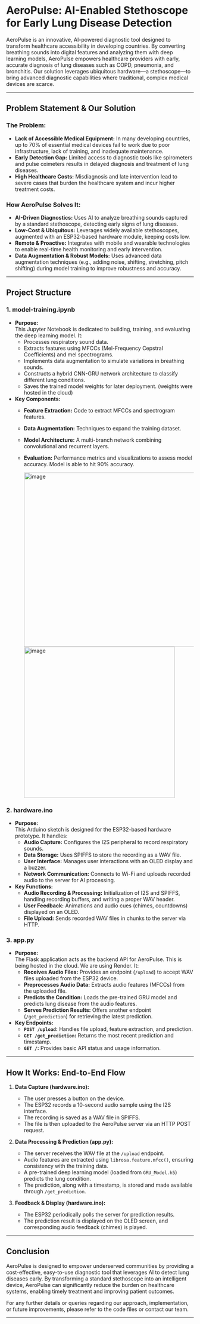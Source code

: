 # AeroPulse: AI-Enabled Stethoscope for Early Lung Disease Detection

AeroPulse is an innovative, AI-powered diagnostic tool designed to transform healthcare accessibility in developing countries. By converting breathing sounds into digital features and analyzing them with deep learning models, AeroPulse empowers healthcare providers with early, accurate diagnosis of lung diseases such as COPD, pneumonia, and bronchitis. Our solution leverages ubiquitous hardware—a stethoscope—to bring advanced diagnostic capabilities where traditional, complex medical devices are scarce.

---

## Problem Statement & Our Solution

### The Problem:
- **Lack of Accessible Medical Equipment:** In many developing countries, up to 70% of essential medical devices fail to work due to poor infrastructure, lack of training, and inadequate maintenance.
- **Early Detection Gap:** Limited access to diagnostic tools like spirometers and pulse oximeters results in delayed diagnosis and treatment of lung diseases.
- **High Healthcare Costs:** Misdiagnosis and late intervention lead to severe cases that burden the healthcare system and incur higher treatment costs.

### How AeroPulse Solves It:
- **AI-Driven Diagnostics:** Uses AI to analyze breathing sounds captured by a standard stethoscope, detecting early signs of lung diseases.
- **Low-Cost & Ubiquitous:** Leverages widely available stethoscopes, augmented with an ESP32-based hardware module, keeping costs low.
- **Remote & Proactive:** Integrates with mobile and wearable technologies to enable real-time health monitoring and early intervention.
- **Data Augmentation & Robust Models:** Uses advanced data augmentation techniques (e.g., adding noise, shifting, stretching, pitch shifting) during model training to improve robustness and accuracy.

---

## Project Structure

### 1. **model-training.ipynb**
- **Purpose:**  
  This Jupyter Notebook is dedicated to building, training, and evaluating the deep learning model. It:
  - Processes respiratory sound data.
  - Extracts features using MFCCs (Mel-Frequency Cepstral Coefficients) and mel spectrograms.
  - Implements data augmentation to simulate variations in breathing sounds.
  - Constructs a hybrid CNN-GRU network architecture to classify different lung conditions.
  - Saves the trained model weights for later deployment. (weights were hosted in the cloud)
- **Key Components:**
  - **Feature Extraction:** Code to extract MFCCs and spectrogram features.
  - **Data Augmentation:** Techniques to expand the training dataset.
  - **Model Architecture:** A multi-branch network combining convolutional and recurrent layers.
  - **Evaluation:** Performance metrics and visualizations to assess model accuracy. Model is able to hit 90% accuracy.
    
    <img width="467" alt="image" src="https://github.com/user-attachments/assets/3fa60099-9633-4070-83e9-b08630a7e568" />
    
    <img width="405" alt="image" src="https://github.com/user-attachments/assets/609abdac-de7e-485c-9938-4e68578c045d" />


### 2. **hardware.ino**
- **Purpose:**  
  This Arduino sketch is designed for the ESP32-based hardware prototype. It handles:
  - **Audio Capture:** Configures the I2S peripheral to record respiratory sounds.
  - **Data Storage:** Uses SPIFFS to store the recording as a WAV file.
  - **User Interface:** Manages user interactions with an OLED display and a buzzer.
  - **Network Communication:** Connects to Wi-Fi and uploads recorded audio to the server for AI processing.
- **Key Functions:**
  - **Audio Recording & Processing:** Initialization of I2S and SPIFFS, handling recording buffers, and writing a proper WAV header.
  - **User Feedback:** Animations and audio cues (chimes, countdowns) displayed on an OLED.
  - **File Upload:** Sends recorded WAV files in chunks to the server via HTTP.

### 3. **app.py**
- **Purpose:**  
  The Flask application acts as the backend API for AeroPulse. This is being hosted in the cloud. We are using Render. It:
  - **Receives Audio Files:** Provides an endpoint (`/upload`) to accept WAV files uploaded from the ESP32 device.
  - **Preprocesses Audio Data:** Extracts audio features (MFCCs) from the uploaded file.
  - **Predicts the Condition:** Loads the pre-trained GRU model and predicts lung disease from the audio features.
  - **Serves Prediction Results:** Offers another endpoint (`/get_prediction`) for retrieving the latest prediction.
- **Key Endpoints:**
  - **`POST /upload`:** Handles file upload, feature extraction, and prediction.
  - **`GET /get_prediction`:** Returns the most recent prediction and timestamp.
  - **`GET /`:** Provides basic API status and usage information.

---

## How It Works: End-to-End Flow

1. **Data Capture (hardware.ino):**
   - The user presses a button on the device.
   - The ESP32 records a 10-second audio sample using the I2S interface.
   - The recording is saved as a WAV file in SPIFFS.
   - The file is then uploaded to the AeroPulse server via an HTTP POST request.

2. **Data Processing & Prediction (app.py):**
   - The server receives the WAV file at the `/upload` endpoint.
   - Audio features are extracted using `librosa.feature.mfcc()`, ensuring consistency with the training data.
   - A pre-trained deep learning model (loaded from `GRU_Model.h5`) predicts the lung condition.
   - The prediction, along with a timestamp, is stored and made available through `/get_prediction`.

3. **Feedback & Display (hardware.ino):**
   - The ESP32 periodically polls the server for prediction results.
   - The prediction result is displayed on the OLED screen, and corresponding audio feedback (chimes) is played.

---

## Conclusion

AeroPulse is designed to empower underserved communities by providing a cost-effective, easy-to-use diagnostic tool that leverages AI to detect lung diseases early. By transforming a standard stethoscope into an intelligent device, AeroPulse can significantly reduce the burden on healthcare systems, enabling timely treatment and improving patient outcomes.

For any further details or queries regarding our approach, implementation, or future improvements, please refer to the code files or contact our team.

---

